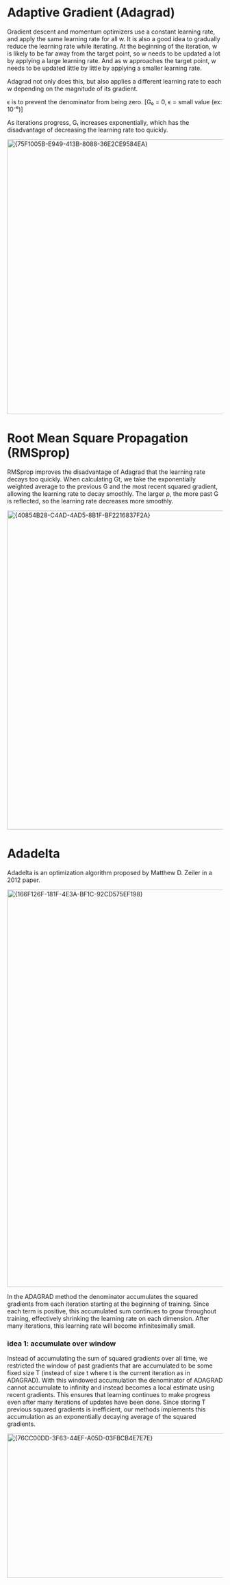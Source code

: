 # Adaptive Gradient (Adagrad)
Gradient descent and momentum optimizers use a constant learning rate, and apply the same learning rate for all w. It is also a good idea to gradually reduce the learning rate while iterating. At the beginning of the iteration, w is likely to be far away from the target point, so w needs to be updated a lot by applying a large learning rate. And as w approaches the target point, w needs to be updated little by little by applying a smaller learning rate.

Adagrad not only does this, but also applies a different learning rate to each w depending on the magnitude of its gradient.

ϵ is to prevent the denominator from being zero. [G₀ = 0, ϵ = small value (ex: 10⁻⁶)]

As iterations progress, Gₜ increases exponentially, which has the disadvantage of decreasing the learning rate too quickly. 

<img width="1816" height="641" alt="{75F1005B-E949-413B-8088-36E2CE9584EA}" src="https://github.com/user-attachments/assets/64261034-4880-42d8-bdf2-439f8eea372d" />


# Root Mean Square Propagation (RMSprop)
RMSprop improves the disadvantage of Adagrad that the learning rate decays too quickly. When calculating Gt, we take the exponentially weighted average to the previous G and the most recent squared gradient, allowing the learning rate to decay smoothly. The larger ρ, the more past G is reflected, so the learning rate decreases more smoothly.

<img width="1858" height="744" alt="{40854B28-C4AD-4AD5-8B1F-BF2216837F2A}" src="https://github.com/user-attachments/assets/ab7ced7b-d716-4411-9b18-19324dce0971" />


# Adadelta
Adadelta is an optimization algorithm proposed by Matthew D. Zeiler in a 2012 paper.

<img width="1884" height="927" alt="{166F126F-181F-4E3A-BF1C-92CD575EF198}" src="https://github.com/user-attachments/assets/695507dd-46d4-45fd-a7f6-dc56aff55995" />

In the ADAGRAD method the denominator accumulates the squared gradients from each iteration starting at the beginning of training. Since each term is positive, this accumulated sum continues to grow throughout training, effectively shrinking the learning rate on each dimension. After many iterations, this learning rate will become infinitesimally small.

### idea 1: accumulate over window
Instead of accumulating the sum of squared gradients over all time, we restricted the window of past gradients that are accumulated to be some fixed size T (instead of size t where t is the current iteration as in ADAGRAD). With this windowed accumulation the denominator of ADAGRAD cannot accumulate to infinity and instead becomes a local estimate using recent gradients. This ensures that learning continues to make progress even after many iterations of updates have been done. Since storing T previous squared gradients is inefficient, our methods implements this accumulation as an exponentially decaying average of the squared gradients.

<img width="1779" height="337" alt="{76CC00DD-3F63-44EF-A05D-03FBCB4E7E7E}" src="https://github.com/user-attachments/assets/7376befb-eb35-433c-9af1-9fa0c013413b" />


